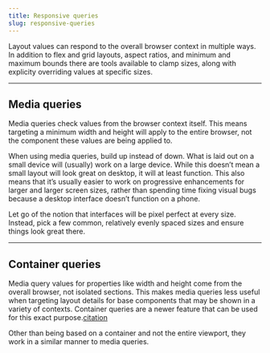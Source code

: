 ```yaml
---
title: Responsive queries
slug: responsive-queries
---
```


Layout values can respond to the overall browser context in multiple ways. In addition to flex and grid layouts, aspect ratios, and minimum and maximum bounds there are tools available to clamp sizes, along with explicity overriding values at specific sizes.

---

## Media queries

Media queries check values from the browser context itself. This means targeting a minimum width and height will apply to the entire browser, not the component these values are being applied to.

When using media queries, build up instead of down. What is laid out on a small device will (usually) work on a large device. While this doesn’t mean a small layout will look great on desktop, it will at least function. This also means that it’s usually easier to work on progressive enhancements for larger and larger screen sizes, rather than spending time fixing visual bugs because a desktop interface doesn’t function on a phone.

Let go of the notion that interfaces will be pixel perfect at every size. Instead, pick a few common, relatively evenly spaced sizes and ensure things look great there.

---

## Container queries

Media query values for properties like width and height come from the overall browser, not isolated sections. This makes media queries less useful when targeting layout details for base components that may be shown in a variety of contexts. Container queries are a newer feature that can be used for this exact purpose.[citation](https://developer.mozilla.org/en-US/docs/Web/CSS/CSS_container_queries)

Other than being based on a container and not the entire viewport, they work in a similar manner to media queries.
